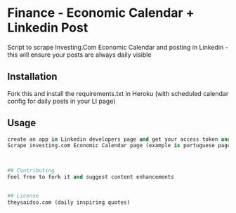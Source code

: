 # Finance - Economic Calendar + Linkedin Post

Script to scrape Investing.Com Economic Calendar and posting in Linkedin - this will ensure your posts are always daily visible

## Installation

Fork this and install the requirements.txt in Heroku (with scheduled calendar config for daily posts in your LI page)


## Usage

```python
create an app in Linkedin developers page and get your access token and profile urn
Scrape investing.com Economic Calendar page (example is portuguese page, just change url of investing for your language)



## Contributing
Feel free to fork it and suggest content enhancements


## License
theysaidso.com (daily inspiring quotes)